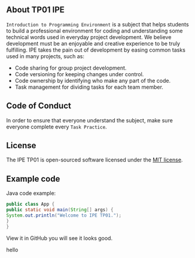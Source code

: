 ## About TP01 IPE
`Introduction to Programming Environment` is a subject that helps students to build a professional environment for coding and understanding some technical words used in everyday project development. We believe development must be an enjoyable and creative experience to be truly fulfilling. IPE takes the pain out of development by easing common tasks used in many projects, such as:
- Code sharing for group project development.
- Code versioning for keeping changes under control.
- Code ownership by identifying who make any part of the code.
- Task management for dividing tasks for each team member.
## Code of Conduct
In order to ensure that everyone understand the subject, make sure everyone complete every `Task Practice`.
## License
The IPE TP01 is open-sourced software licensed under the [MIT license](https://opensource.org/licenses/MIT).
## Example code
Java code example:
```Java
public class App {
public static void main(String[] args) {
System.out.println("Welcome to IPE TP01.");
}
}
```
View it in GitHub you will see it looks good.

hello